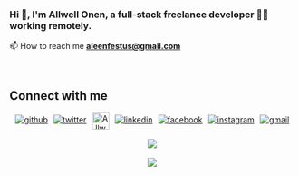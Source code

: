 
  

### <div align="left"> Hi 👋, I'm Allwell Onen, a full-stack freelance developer 👨‍💻 working remotely.</div>   
📫 How to reach me **aleenfestus@gmail.com**

<br/>  


## Connect with me  
<div align="center" style="display: flex; justify-content: space-evenly; place-items: center;">
<a href="https://github.com/allwells" target="_blank">
<img src="https://img.shields.io/badge/github-%2324292e.svg?&style=for-the-badge&logo=github&logoColor=white" alt="github" style="margin-bottom: 5px;" />
</a>
<a href="https://twitter.com/allwell_festus" target="_blank">
<img src="https://img.shields.io/badge/twitter-%2300acee.svg?&style=for-the-badge&logo=twitter&logoColor=white" alt="twitter" style="margin-bottom: 5px;" />
</a>
<a href="https://dev.to/allwells">
  <img src="https://d2fltix0v2e0sb.cloudfront.net/dev-badge.svg" alt="Allwell Ubi's DEV Community Profile" height="30" width="30">
</a>
<a href="https://linkedin.com/in/allwell-festus" target="_blank">
<img src="https://img.shields.io/badge/linkedin-%231E77B5.svg?&style=for-the-badge&logo=linkedin&logoColor=white" alt="linkedin" style="margin-bottom: 5px;" />
</a>
<a href="https://www.facebook.com/allwell.onen" target="_blank">
<img src="https://img.shields.io/badge/facebook-%232E87FB.svg?&style=for-the-badge&logo=facebook&logoColor=white" alt="facebook" style="margin-bottom: 5px;" />
</a>
<a href="https://instagram.com/allwell_festus" target="_blank">
<img src="https://img.shields.io/badge/instagram-%23000000.svg?&style=for-the-badge&logo=instagram&logoColor=white" alt="instagram" style="margin-bottom: 5px;" />
</a> 
<a href="mailto: aleenfestus@gmail.com" target="_blank">
<img src="https://img.shields.io/badge/gmail-%23000000.svg?&style=for-the-badge&logo=gmail&logoColor=white" alt="gmail" style="margin-bottom: 5px;" />
</a>  
</div>  
  

<br/>  

<div align="center">
<img src="https://komarev.com/ghpvc/?username=allwells&&style=flat-square" align="center" />
</div> 

<br/>  

<div align="center">
            <a href="https://www.buymeacoffee.com/allwells" target="_blank" style="display: inline-block;">
                <img
                    src="https://img.shields.io/badge/Donate-Buy%20Me%20A%20Coffee-orange.svg?style=flat-square" 
                    align="center"
                />
            </a></div>
<br />
